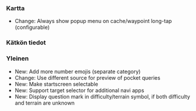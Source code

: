 ### Kartta
- Change: Always show popup menu on cache/waypoint long-tap (configurable)

### Kätkön tiedot

### Yleinen
- New: Add more number emojis (separate category)
- Change: Use different source for preview of pocket queries
- New: Make startscreen selectable
- New: Support target selector for additional navi apps
- New: Display question mark in difficulty/terrain symbol, if both difficulty and terrain are unknown
